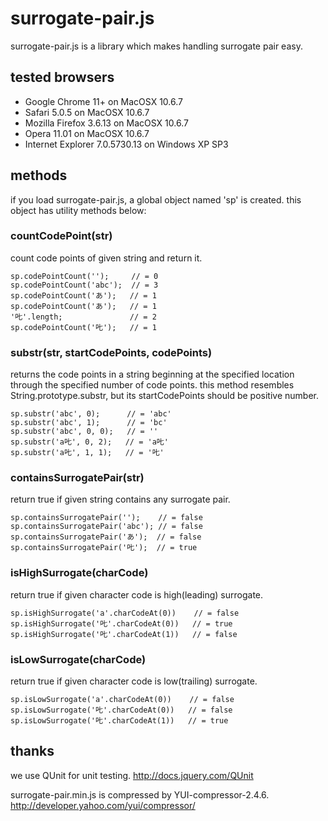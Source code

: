 surrogate-pair.js
=================
surrogate-pair.js is a library which makes handling surrogate pair easy.

tested browsers
---------------
- Google Chrome 11+ on MacOSX 10.6.7
- Safari 5.0.5 on MacOSX 10.6.7
- Mozilla Firefox 3.6.13 on MacOSX 10.6.7
- Opera 11.01 on MacOSX 10.6.7
- Internet Explorer 7.0.5730.13 on Windows XP SP3

methods
-------
if you load surrogate-pair.js, a global object named 'sp' is created.
this object has utility methods below:

### countCodePoint(str)
count code points of given string and return it.

    sp.codePointCount('');     // = 0
    sp.codePointCount('abc');  // = 3
    sp.codePointCount('あ');   // = 1
    sp.codePointCount('あ');   // = 1
    '𠮟'.length;               // = 2
    sp.codePointCount('𠮟');   // = 1


### substr(str, startCodePoints, codePoints)
returns the code points in a string beginning at the specified location through the specified number of code points.
this method resembles String.prototype.substr, but its startCodePoints should be positive number.

    sp.substr('abc', 0);      // = 'abc'
    sp.substr('abc', 1);      // = 'bc'
    sp.substr('abc', 0, 0);   // = ''
    sp.substr('a𠮟', 0, 2);   // = 'a𠮟'
    sp.substr('a𠮟', 1, 1);   // = '𠮟'


### containsSurrogatePair(str)
return true if given string contains any surrogate pair.

    sp.containsSurrogatePair('');    // = false
    sp.containsSurrogatePair('abc'); // = false
    sp.containsSurrogatePair('あ');  // = false
    sp.containsSurrogatePair('𠮟');  // = true

### isHighSurrogate(charCode)
return true if given character code is high(leading) surrogate.

    sp.isHighSurrogate('a'.charCodeAt(0))    // = false
    sp.isHighSurrogate('𠮟'.charCodeAt(0))   // = true
    sp.isHighSurrogate('𠮟'.charCodeAt(1))   // = false

### isLowSurrogate(charCode)
return true if given character code is low(trailing) surrogate.

    sp.isLowSurrogate('a'.charCodeAt(0))    // = false
    sp.isLowSurrogate('𠮟'.charCodeAt(0))   // = false
    sp.isLowSurrogate('𠮟'.charCodeAt(1))   // = true


thanks
------
we use QUnit for unit testing.
http://docs.jquery.com/QUnit

surrogate-pair.min.js is compressed by YUI-compressor-2.4.6.
http://developer.yahoo.com/yui/compressor/
